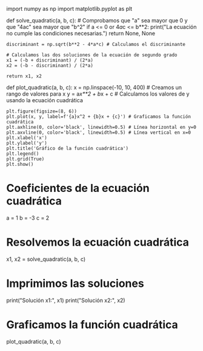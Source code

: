 import numpy as np
import matplotlib.pyplot as plt

def solve_quadratic(a, b, c):
    # Comprobamos que "a" sea mayor que 0 y que "4ac" sea mayor que "b^2"
    if a <= 0 or 4*a*c <= b**2:
        print("La ecuación no cumple las condiciones necesarias.")
        return None, None

    discriminant = np.sqrt(b**2 - 4*a*c) # Calculamos el discriminante

    # Calculamos las dos soluciones de la ecuación de segundo grado
    x1 = (-b + discriminant) / (2*a)
    x2 = (-b - discriminant) / (2*a)

    return x1, x2

def plot_quadratic(a, b, c):
    x = np.linspace(-10, 10, 400) # Creamos un rango de valores para x
    y = a*x**2 + b*x + c # Calculamos los valores de y usando la ecuación cuadrática

    plt.figure(figsize=(8, 6))
    plt.plot(x, y, label=f'{a}x^2 + {b}x + {c}') # Graficamos la función cuadrática
    plt.axhline(0, color='black', linewidth=0.5) # Línea horizontal en y=0
    plt.axvline(0, color='black', linewidth=0.5) # Línea vertical en x=0
    plt.xlabel('x')
    plt.ylabel('y')
    plt.title('Gráfico de la función cuadrática')
    plt.legend()
    plt.grid(True)
    plt.show()

# Coeficientes de la ecuación cuadrática
a = 1
b = -3
c = 2

# Resolvemos la ecuación cuadrática
x1, x2 = solve_quadratic(a, b, c)

# Imprimimos las soluciones
print("Solución x1:", x1)
print("Solución x2:", x2)

# Graficamos la función cuadrática
plot_quadratic(a, b, c)
